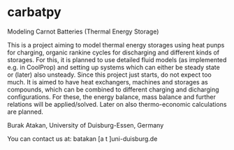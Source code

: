 # carbatpy
Modeling Carnot Batteries (Thermal Energy Storage)

This is a project aiming to model thermal energy storages using heat punps for charging, organic rankine cycles for discharging and different kinds of storages.
For this, it is planned to use detailed fluid models (as implemented e.g. in CoolProp) and setting up systems which can either be steady state or (later) also unsteady.
Since this project just starts, do not expect too much.
It is aimed to have heat exchangers, machines and storages as compounds, which can be combined to different charging and dicharging configurations. For these, the energy balance, mass balance and further relations will be applied/solved.
Later on also thermo-economic calculations are planned.


Burak Atakan, University of Duisburg-Essen, Germany

You can contact us at: batakan [a t ]uni-duisburg.de

